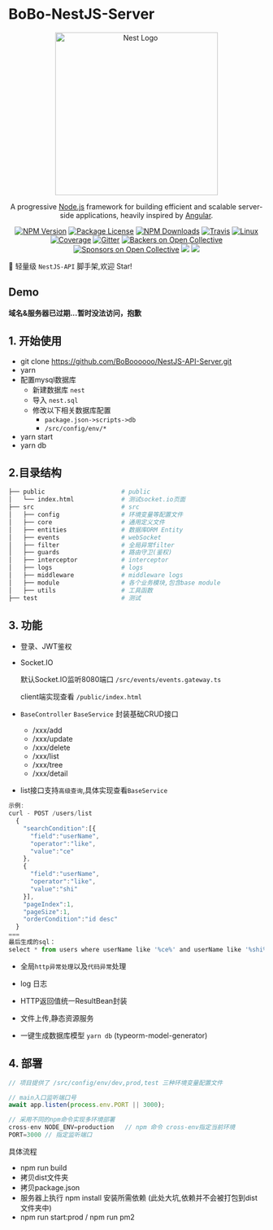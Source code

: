 # BoBo-NestJS-Server

<p align="center">
  <a href="http://nestjs.com/" target="blank"><img src="https://nestjs.com/img/logo_text.svg" width="320" alt="Nest Logo" /></a>
</p>

[travis-image]: https://api.travis-ci.org/nestjs/nest.svg?branch=master
[travis-url]: https://travis-ci.org/nestjs/nest
[linux-image]: https://img.shields.io/travis/nestjs/nest/master.svg?label=linux
[linux-url]: https://travis-ci.org/nestjs/nest

<p align="center">A progressive <a href="http://nodejs.org" target="blank">Node.js</a> framework for building efficient and scalable server-side applications, heavily inspired by <a href="https://angular.io" target="blank">Angular</a>.</p>
<p align="center">
<a href="https://www.npmjs.com/~nestjscore"><img src="https://img.shields.io/npm/v/@nestjs/core.svg" alt="NPM Version" /></a>
<a href="https://www.npmjs.com/~nestjscore"><img src="https://img.shields.io/npm/l/@nestjs/core.svg" alt="Package License" /></a>
<a href="https://www.npmjs.com/~nestjscore"><img src="https://img.shields.io/npm/dm/@nestjs/core.svg" alt="NPM Downloads" /></a>
<a href="https://travis-ci.org/nestjs/nest"><img src="https://api.travis-ci.org/nestjs/nest.svg?branch=master" alt="Travis" /></a>
<a href="https://travis-ci.org/nestjs/nest"><img src="https://img.shields.io/travis/nestjs/nest/master.svg?label=linux" alt="Linux" /></a>
<a href="https://coveralls.io/github/nestjs/nest?branch=master"><img src="https://coveralls.io/repos/github/nestjs/nest/badge.svg?branch=master#5" alt="Coverage" /></a>
<a href="https://gitter.im/nestjs/nestjs?utm_source=badge&utm_medium=badge&utm_campaign=pr-badge&utm_content=body_badge"><img src="https://badges.gitter.im/nestjs/nestjs.svg" alt="Gitter" /></a>
<a href="https://opencollective.com/nest#backer"><img src="https://opencollective.com/nest/backers/badge.svg" alt="Backers on Open Collective" /></a>
<a href="https://opencollective.com/nest#sponsor"><img src="https://opencollective.com/nest/sponsors/badge.svg" alt="Sponsors on Open Collective" /></a>
<a href="https://paypal.me/kamilmysliwiec"><img src="https://img.shields.io/badge/Donate-PayPal-dc3d53.svg"/></a>
<a href="https://twitter.com/nestframework"><img src="https://img.shields.io/twitter/follow/nestframework.svg?style=social&label=Follow"></a>
</p>
  <!--[![Backers on Open Collective](https://opencollective.com/nest/backers/badge.svg)](https://opencollective.com/nest#backer)
  [![Sponsors on Open Collective](https://opencollective.com/nest/sponsors/badge.svg)](https://opencollective.com/nest#sponsor)-->


🚀 轻量级 `NestJS-API` 脚手架,欢迎 Star!

## Demo

**域名&服务器已过期...暂时没法访问，抱歉**


## 1. 开始使用

* git clone https://github.com/BoBoooooo/NestJS-API-Server.git
* yarn
* 配置mysql数据库
  * 新建数据库 `nest`
  * 导入 `nest.sql`
  * 修改以下相关数据库配置
    * `package.json->scripts->db`
    * `/src/config/env/*`
* yarn start
* yarn db

## 2.目录结构

```bash
├── public                     # public
│   └── index.html             # 测试socket.io页面
├── src                        # src
│   ├── config                 # 环境变量等配置文件
│   ├── core                   # 通用定义文件
│   ├── entities               # 数据库ORM Entity
│   ├── events                 # webSocket
│   ├── filter                 # 全局异常filter
│   ├── guards                 # 路由守卫(鉴权)
│   ├── interceptor            # interceptor
│   ├── logs                   # logs
│   ├── middleware             # middleware logs
│   ├── module                 # 各个业务模块,包含base module
│   ├── utils                  # 工具函数
├── test                       # 测试
````

## 3. 功能

- 登录、JWT鉴权

- Socket.IO

  默认Socket.IO监听8080端口 `/src/events/events.gateway.ts`

  client端实现查看 `/public/index.html`

- `BaseController` `BaseService` 封装基础CRUD接口
  - /xxx/add
  - /xxx/update
  - /xxx/delete
  - /xxx/list
  - /xxx/tree
  - /xxx/detail

- list接口支持`高级查询`,具体实现查看`BaseService`

```javascript
示例:
curl - POST /users/list
  {
    "searchCondition":[{
      "field":"userName",
      "operator":"like",
      "value":"ce"
    },
    {
      "field":"userName",
      "operator":"like",
      "value":"shi"
    }],
    "pageIndex":1,
    "pageSize":1,
    "orderCondition":"id desc"
  }
===
最后生成的sql：
select * from users where userName like '%ce%' and userName like '%shi%' order by id desc limit 1,1

```

- 全局`http异常处理`以及`代码异常`处理
  
- log 日志

- HTTP返回值统一ResultBean封装

- 文件上传,静态资源服务

- 一键生成数据库模型 `yarn db`  (typeorm-model-generator)
## 4. 部署

``` javascript
// 项目提供了 /src/config/env/dev,prod,test 三种环境变量配置文件

// main入口监听端口号
await app.listen(process.env.PORT || 3000);

// 采用不同的npm命令实现多环境部署
cross-env NODE_ENV=production   // npm 命令 cross-env指定当前环境
PORT=3000 // 指定监听端口
```

具体流程
* npm run build
* 拷贝dist文件夹
* 拷贝package.json
* 服务器上执行 npm install 安装所需依赖 (此处大坑,依赖并不会被打包到dist文件夹中)
* npm run start:prod  /  npm run pm2
